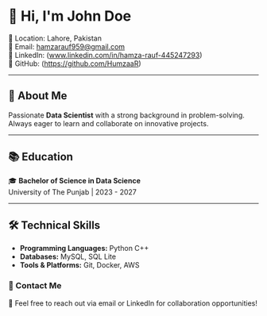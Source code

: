 # 👋 Hi, I'm John Doe  

📍 Location: Lahore, Pakistan  
📧 Email: hamzarauf959@gmail.com   
🔗 LinkedIn: (www.linkedin.com/in/hamza-rauf-445247293)  
🐙 GitHub: (https://github.com/HumzaaR)  

---

## 🎯 About Me  
Passionate **Data Scientist** with a strong background in problem-solving. Always eager to learn and collaborate on innovative projects.  

---

## 📚 Education  
🎓 **Bachelor of Science in Data Science**  
University of The Punjab | 2023 - 2027  

---

## 🛠 Technical Skills  
- **Programming Languages:** Python C++    
- **Databases:** MySQL, SQL Lite  
- **Tools & Platforms:** Git, Docker, AWS  


### **📩 Contact Me**  
💌 Feel free to reach out via email or LinkedIn for collaboration opportunities!  


